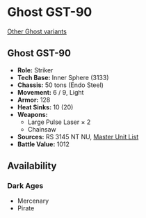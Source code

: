 # Ghost GST-90

[Other Ghost variants](../ghost.md)

## Ghost GST-90
- **Role:** Striker
- **Tech Base:** Inner Sphere (3133)
- **Chassis:** 50 tons (Endo Steel)
- **Movement:** 6 / 9, Light
- **Armor:** 128
- **Heat Sinks:** 10 (20)
- **Weapons:**
  - Large Pulse Laser × 2
  - Chainsaw
- **Sources:** RS 3145 NT NU, [Master Unit List](http://masterunitlist.info/Unit/Details/6906/ghost-gst-90)
- **Battle Value:** 1012

## Availability

### Dark Ages
- Mercenary
- Pirate

